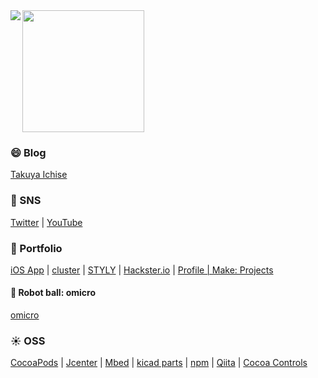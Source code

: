 <img align="left" src="https://github-readme-stats.vercel.app/api?username=tichise&count_private=true&show_icons=true" />
<img src="https://github-readme-stats.vercel.app/api/top-langs/?username=tichise" height="195px" />



### 😄 Blog
[Takuya Ichise](https://medium.com/tichise)

### 📍 SNS
[Twitter](https://twitter.com/tichise) | [YouTube](https://www.youtube.com/channel/UClGPdAFB6kcgkg77eS4gyNw)


### 🚗 Portfolio
[iOS App](https://apps.apple.com/jp/developer/takuya-ichise/id306411634) | [cluster](https://cluster.mu/u/tichise) | [STYLY](https://gallery.styly.cc/artist/tichise/scenes) | [Hackster.io](https://www.hackster.io/tichise) | [Profile | Make: Projects](https://makeprojects.com/profile/tichise)

#### 🤖 Robot ball: omicro
[omicro](http://omicro.tokyo/)

### ☀️ OSS
[CocoaPods](https://cocoapods.org/owners/6707) | [Jcenter](https://bintray.com/ichise) | [Mbed](https://os.mbed.com/users/tichise/) | [kicad parts](https://github.com/tichise/kicad-parts) | [npm](https://www.npmjs.com/~tichise) | [Qiita](https://qiita.com/tichise) | [Cocoa Controls](https://www.cocoacontrols.com/authors/tichise)

